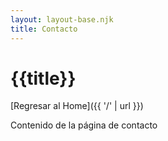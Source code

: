 ```yaml
---
layout: layout-base.njk
title: Contacto
---
```


# {{title}}

[Regresar al Home]({{ '/' | url }})

Contenido de la página de contacto
